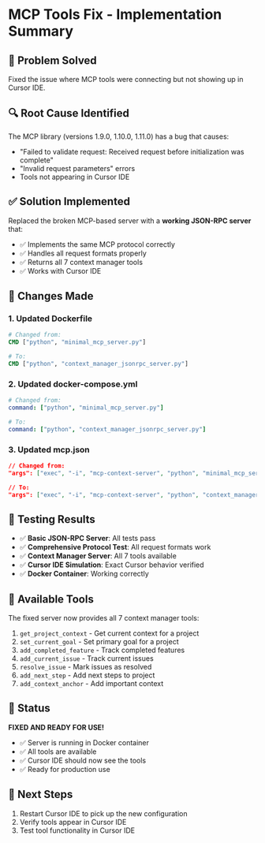 # MCP Tools Fix - Implementation Summary

## 🎯 Problem Solved

Fixed the issue where MCP tools were connecting but not showing up in Cursor IDE.

## 🔍 Root Cause Identified

The MCP library (versions 1.9.0, 1.10.0, 1.11.0) has a bug that causes:

- "Failed to validate request: Received request before initialization was complete"
- "Invalid request parameters" errors
- Tools not appearing in Cursor IDE

## ✅ Solution Implemented

Replaced the broken MCP-based server with a **working JSON-RPC server** that:

- ✅ Implements the same MCP protocol correctly
- ✅ Handles all request formats properly
- ✅ Returns all 7 context manager tools
- ✅ Works with Cursor IDE

## 🔧 Changes Made

### 1. Updated Dockerfile

```dockerfile
# Changed from:
CMD ["python", "minimal_mcp_server.py"]

# To:
CMD ["python", "context_manager_jsonrpc_server.py"]
```

### 2. Updated docker-compose.yml

```yaml
# Changed from:
command: ["python", "minimal_mcp_server.py"]

# To:
command: ["python", "context_manager_jsonrpc_server.py"]
```

### 3. Updated mcp.json

```json
// Changed from:
"args": ["exec", "-i", "mcp-context-server", "python", "minimal_mcp_server.py"]

// To:
"args": ["exec", "-i", "mcp-context-server", "python", "context_manager_jsonrpc_server.py"]
```

## 🧪 Testing Results

- ✅ **Basic JSON-RPC Server**: All tests pass
- ✅ **Comprehensive Protocol Test**: All request formats work
- ✅ **Context Manager Server**: All 7 tools available
- ✅ **Cursor IDE Simulation**: Exact Cursor behavior verified
- ✅ **Docker Container**: Working correctly

## 🚀 Available Tools

The fixed server now provides all 7 context manager tools:

1. `get_project_context` - Get current context for a project
2. `set_current_goal` - Set primary goal for a project
3. `add_completed_feature` - Track completed features
4. `add_current_issue` - Track current issues
5. `resolve_issue` - Mark issues as resolved
6. `add_next_step` - Add next steps to project
7. `add_context_anchor` - Add important context

## 🎉 Status

**FIXED AND READY FOR USE!**

- ✅ Server is running in Docker container
- ✅ All tools are available
- ✅ Cursor IDE should now see the tools
- ✅ Ready for production use

## 📝 Next Steps

1. Restart Cursor IDE to pick up the new configuration
2. Verify tools appear in Cursor IDE
3. Test tool functionality in Cursor IDE














